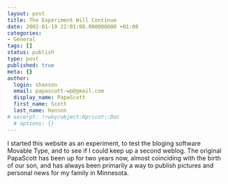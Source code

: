 ```yaml
---
layout: post
title: The Experiment Will Continue
date: 2002-01-19 22:01:08.000000000 +01:00
categories:
- General
tags: []
status: publish
type: post
published: true
meta: {}
author:
  login: shanson
  email: papascott-wp@gmail.com
  display_name: PapaScott
  first_name: Scott
  last_name: Hanson
# excerpt: !ruby/object:Hpricot::Doc
  # options: {}
---
```

<p>I started this website as an experiment, to test the bloging software Movable Type, and to see if I could keep up a second weblog. The original PapaScott has been up for two years now, almost coinciding with the birth of our son, and has always been primarily a way to publish pictures and personal news for my family in Minnesota.</p>
